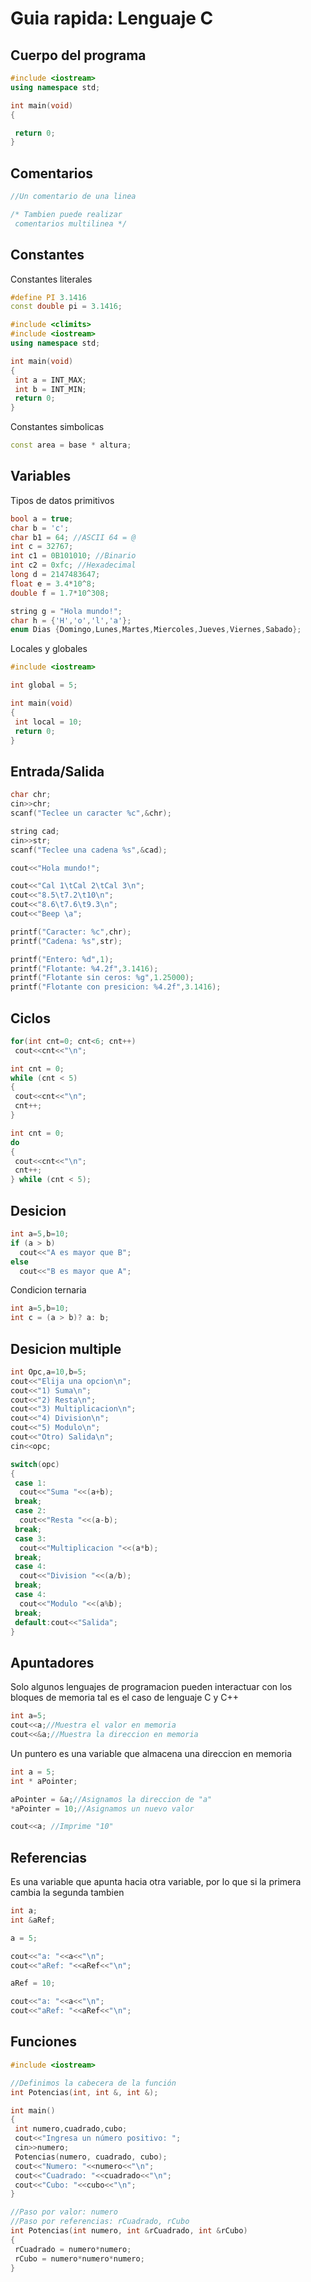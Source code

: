 # Guia rapida: Lenguaje C

## Cuerpo del programa

```c++
#include <iostream>
using namespace std;

int main(void)
{

 return 0;
}
```
## Comentarios
```c++
//Un comentario de una linea

/* Tambien puede realizar
 comentarios multilinea */
```

## Constantes

Constantes literales

```c++
#define PI 3.1416
const double pi = 3.1416;
```

```c++
#include <climits>
#include <iostream>
using namespace std;

int main(void)
{
 int a = INT_MAX;
 int b = INT_MIN;
 return 0;
}
```

Constantes simbolicas

```c++
const area = base * altura;
```

## Variables

Tipos de datos primitivos
```c++
bool a = true;
char b = 'c';
char b1 = 64; //ASCII 64 = @
int c = 32767;
int c1 = 0B101010; //Binario
int c2 = 0xfc; //Hexadecimal
long d = 2147483647;
float e = 3.4*10^8;
double f = 1.7*10^308;
```

```c++
string g = "Hola mundo!";
char h = {'H','o','l','a'};
enum Dias {Domingo,Lunes,Martes,Miercoles,Jueves,Viernes,Sabado};
```

Locales y globales

```c++
#include <iostream>

int global = 5;

int main(void)
{
 int local = 10;
 return 0;
}
```

## Entrada/Salida

```c++
char chr;
cin>>chr;
scanf("Teclee un caracter %c",&chr);

string cad;
cin>>str;
scanf("Teclee una cadena %s",&cad);

cout<<"Hola mundo!";

cout<<"Cal 1\tCal 2\tCal 3\n";
cout<<"8.5\t7.2\t10\n";
cout<<"8.6\t7.6\t9.3\n";
cout<<"Beep \a";

printf("Caracter: %c",chr);
printf("Cadena: %s",str);

printf("Entero: %d",1);
printf("Flotante: %4.2f",3.1416);
printf("Flotante sin ceros: %g",1.25000);
printf("Flotante con presicion: %4.2f",3.1416);
```

## Ciclos

```c++
for(int cnt=0; cnt<6; cnt++) 
 cout<<cnt<<"\n";
```

```c++
int cnt = 0;
while (cnt < 5)
{
 cout<<cnt<<"\n";
 cnt++;
}
```

```c++
int cnt = 0;
do
{
 cout<<cnt<<"\n";
 cnt++;
} while (cnt < 5);
```

## Desicion

```c++
int a=5,b=10;
if (a > b) 
  cout<<"A es mayor que B";
else 
  cout<<"B es mayor que A";
```

Condicion ternaria

```c++
int a=5,b=10;
int c = (a > b)? a: b;
```

## Desicion multiple

```c++
int Opc,a=10,b=5;
cout<<"Elija una opcion\n";
cout<<"1) Suma\n";
cout<<"2) Resta\n";
cout<<"3) Multiplicacion\n";
cout<<"4) Division\n";
cout<<"5) Modulo\n";
cout<<"Otro) Salida\n";
cin<<opc;

switch(opc)
{
 case 1:
  cout<<"Suma "<<(a+b);
 break;
 case 2:
  cout<<"Resta "<<(a-b);
 break;
 case 3:
  cout<<"Multiplicacion "<<(a*b);
 break;
 case 4:
  cout<<"Division "<<(a/b);
 break;
 case 4:
  cout<<"Modulo "<<(a%b);
 break;
 default:cout<<"Salida";
}
```

## Apuntadores

Solo algunos lenguajes de programacion pueden interactuar con los bloques de memoria tal es el caso de lenguaje C y C++

```c++
int a=5;
cout<<a;//Muestra el valor en memoria
cout<<&a;//Muestra la direccion en memoria
```

Un puntero es una variable que almacena una direccion en memoria

```c++
int a = 5;
int * aPointer;

aPointer = &a;//Asignamos la direccion de "a"
*aPointer = 10;//Asignamos un nuevo valor

cout<<a; //Imprime "10"
```

## Referencias

Es una variable que apunta hacia otra variable, por lo que si la primera cambia la segunda tambien

```c++
int a;
int &aRef;

a = 5;

cout<<"a: "<<a<<"\n";
cout<<"aRef: "<<aRef<<"\n";

aRef = 10;

cout<<"a: "<<a<<"\n";
cout<<"aRef: "<<aRef<<"\n";
```

## Funciones

```c++
#include <iostream>

//Definimos la cabecera de la función
int Potencias(int, int &, int &); 

int main()
{
 int numero,cuadrado,cubo;
 cout<<"Ingresa un número positivo: ";
 cin>>numero;
 Potencias(numero, cuadrado, cubo);
 cout<<"Numero: "<<numero<<"\n";
 cout<<"Cuadrado: "<<cuadrado<<"\n";
 cout<<"Cubo: "<<cubo<<"\n";
}

//Paso por valor: numero
//Paso por referencias: rCuadrado, rCubo
int Potencias(int numero, int &rCuadrado, int &rCubo)
{
 rCuadrado = numero*numero;
 rCubo = numero*numero*numero;
}
```



